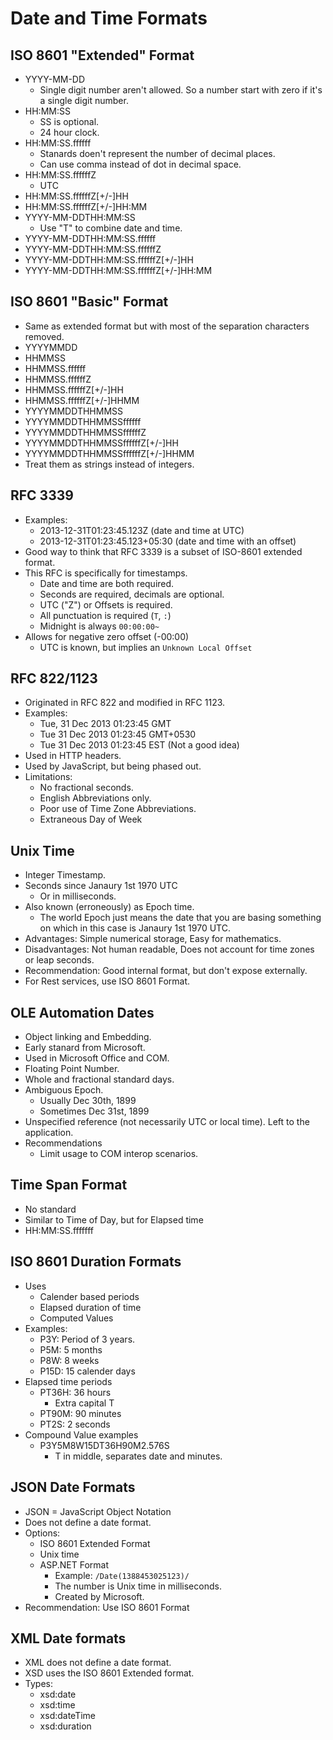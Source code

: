 # Date and Time Formats

## ISO 8601 "Extended" Format

-   YYYY-MM-DD
    -   Single digit number aren't allowed. So a number start with zero
        if it's a single digit number.
-   HH:MM:SS
    -   SS is optional.
    -   24 hour clock.
-   HH:MM:SS.ffffff
    -   Stanards doen't represent the number of decimal places.
    -   Can use comma instead of dot in decimal space.
-   HH:MM:SS.ffffffZ
    -   UTC
-   HH:MM:SS.ffffffZ\[+/-\]HH
-   HH:MM:SS.ffffffZ\[+/-\]HH:MM
-   YYYY-MM-DDTHH:MM:SS
    -   Use "T" to combine date and time.
-   YYYY-MM-DDTHH:MM:SS.ffffff
-   YYYY-MM-DDTHH:MM:SS.ffffffZ
-   YYYY-MM-DDTHH:MM:SS.ffffffZ\[+/-\]HH
-   YYYY-MM-DDTHH:MM:SS.ffffffZ\[+/-\]HH:MM

## ISO 8601 "Basic" Format

-   Same as extended format but with most of the separation characters
    removed.
-   YYYYMMDD
-   HHMMSS
-   HHMMSS.ffffff
-   HHMMSS.ffffffZ
-   HHMMSS.ffffffZ\[+/-\]HH
-   HHMMSS.ffffffZ\[+/-\]HHMM
-   YYYYMMDDTHHMMSS
-   YYYYMMDDTHHMMSSffffff
-   YYYYMMDDTHHMMSSffffffZ
-   YYYYMMDDTHHMMSSffffffZ\[+/-\]HH
-   YYYYMMDDTHHMMSSffffffZ\[+/-\]HHMM
-   Treat them as strings instead of integers.

## RFC 3339

-   Examples:
    -   2013-12-31T01:23:45.123Z (date and time at UTC)
    -   2013-12-31T01:23:45.123+05:30 (date and time with an offset)
-   Good way to think that RFC 3339 is a subset of ISO-8601 extended
    format.
-   This RFC is specifically for timestamps.
    -   Date and time are both required.
    -   Seconds are required, decimals are optional.
    -   UTC ("Z") or Offsets is required.
    -   All punctuation is required (`T`, `:`)
    -   Midnight is always `00:00:00~`
-   Allows for negative zero offset (-00:00)
    -   UTC is known, but implies an `Unknown Local Offset`

## RFC 822/1123

-   Originated in RFC 822 and modified in RFC 1123.
-   Examples:
    -   Tue, 31 Dec 2013 01:23:45 GMT
    -   Tue 31 Dec 2013 01:23:45 GMT+0530
    -   Tue 31 Dec 2013 01:23:45 EST (Not a good idea)
-   Used in HTTP headers.
-   Used by JavaScript, but being phased out.
-   Limitations:
    -   No fractional seconds.
    -   English Abbreviations only.
    -   Poor use of Time Zone Abbreviations.
    -   Extraneous Day of Week

## Unix Time

-   Integer Timestamp.
-   Seconds since Janaury 1st 1970 UTC
    -   Or in milliseconds.
-   Also known (erroneously) as Epoch time.
    -   The world Epoch just means the date that you are basing
        something on which in this case is Janaury 1st 1970 UTC.
-   Advantages: Simple numerical storage, Easy for mathematics.
-   Disadvantages: Not human readable, Does not account for time zones
    or leap seconds.
-   Recommendation: Good internal format, but don't expose externally.
-   For Rest services, use ISO 8601 Format.

## OLE Automation Dates

-   Object linking and Embedding.
-   Early stanard from Microsoft.
-   Used in Microsoft Office and COM.
-   Floating Point Number.
-   Whole and fractional standard days.
-   Ambiguous Epoch.
    -   Usually Dec 30th, 1899
    -   Sometimes Dec 31st, 1899
-   Unspecified reference (not necessarily UTC or local time). Left to
    the application.
-   Recommendations
    -   Limit usage to COM interop scenarios.

## Time Span Format

-   No standard
-   Similar to Time of Day, but for Elapsed time
-   HH:MM:SS.fffffff

## ISO 8601 Duration Formats

-   Uses
    -   Calender based periods
    -   Elapsed duration of time
    -   Computed Values
-   Examples:
    -   P3Y: Period of 3 years.
    -   P5M: 5 months
    -   P8W: 8 weeks
    -   P15D: 15 calender days
-   Elapsed time periods
    -   PT36H: 36 hours
        -   Extra capital T
    -   PT90M: 90 minutes
    -   PT2S: 2 seconds
-   Compound Value examples
    -   P3Y5M8W15DT36H90M2.576S
        -   T in middle, separates date and minutes.

## JSON Date Formats

-   JSON = JavaScript Object Notation
-   Does not define a date format.
-   Options:
    -   ISO 8601 Extended Format
    -   Unix time
    -   ASP.NET Format
        -   Example: `/Date(1388453025123)/`
        -   The number is Unix time in milliseconds.
        -   Created by Microsoft.
-   Recommendation: Use ISO 8601 Format

## XML Date formats

-   XML does not define a date format.
-   XSD uses the ISO 8601 Extended format.
-   Types:
    -   xsd:date
    -   xsd:time
    -   xsd:dateTime
    -   xsd:duration
